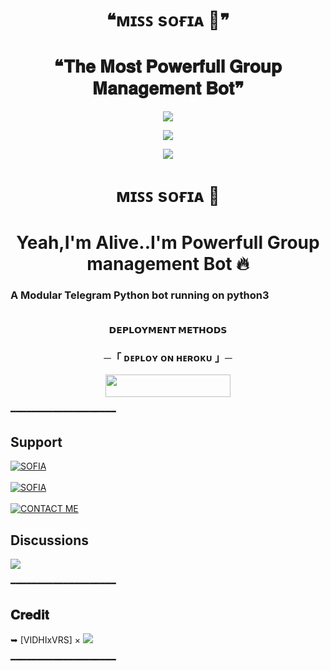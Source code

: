 <h1 align = "center"> ❝ᴍɪꜱꜱ sᴏғɪᴀ 🖤❞ </h1>
<h1 align = "center"> ❝𝐓𝐡𝐞 𝐌𝐨𝐬𝐭 𝐏𝐨𝐰𝐞𝐫𝐟𝐮𝐥𝐥 𝐆𝐫𝐨𝐮𝐩 𝐌𝐚𝐧𝐚𝐠𝐞𝐦𝐞𝐧𝐭 𝐁𝐨𝐭❞ </h1>

<p align="center">
  <img src="https://te.legra.ph/file/f43cc78f8913ec83e4183.jpg">
</p>

<p align = "center">
<a href = "https://python.org">
<img src = "https://forthebadge.com/images/badges/made-with-python.svg">
</p>
</a>

<p align = "center">
<a href = "https://github.com/VIDHIXVRS">
<img src = "https://forthebadge.com/images/badges/open-source.svg">
</p>
</a>

<h1 align ="center"> ᴍɪꜱꜱ sᴏғɪᴀ 🖤</h1>
<h1 align = "center">Yeah,I'm Alive..I'm Powerfull Group management Bot 🔥</center></h1>

<p><h3 align = "justify">A Modular Telegram Python bot running on python3</br></br></h3>

<p align="center">
<b>𝗗𝗘𝗣𝗟𝗢𝗬𝗠𝗘𝗡𝗧 𝗠𝗘𝗧𝗛𝗢𝗗𝗦</b>
</p>

<h3 align="center">
    ─「 ᴅᴇᴩʟᴏʏ ᴏɴ ʜᴇʀᴏᴋᴜ 」─
</h3>

<p align="center"><a href="https://dashboard.heroku.com/new?template=https://github.com/VIDHIXVRS/MissSofia <img src="https://img.shields.io/badge/Deploy%20On%20Heroku-black?style=for-the-badge&logo=heroku" width="220" height="38.45"/></a></p>

<p align="center"><a href="https://heroku-deployer.herokuapp.com"> <img src="https://img.shields.io/badge/Redirect%20To%20Heroku-black?style=for-the-badge&logo=heroku" width="200" height="35.45"/></a></p>

━━━━━━━━━━━━━━━━━━━━

## Support
[![SOFIA](https://img.shields.io/badge/SOFIA-Channel-red?style=for-the-badge&logo=telegram)](https://t.me/SOFIA_X_UPDATES)</br></br>
[![SOFIA](https://img.shields.io/badge/SOFIA-Group-red?style=for-the-badge&logo=telegram)](https://t.me/SOFIASUPPORT)</br></br>
[![CONTACT ME](https://img.shields.io/badge/Telegram-Contact%20Me-informational)](https://t.me/Legend_Vidhi_Vrs)

## Discussions
<p align="left">
<a href="https://t.me/SOFIASUPPORT" alt="Mr Joker"> <img src="https://img.shields.io/badge/%F0%9F%A4%A1-Miss%20Sofia%20Discussions-9cf" /> </a>


━━━━━━━━━━━━━━━━━━━━

## 𝐂𝐫𝐞𝐝𝐢𝐭

➥ [VIDHIxVRS] × <a href="https://https://github.com/VIDHIXVRS" alt="VIDHIxVRS"> <img src="https://img.shields.io/badge/Legend_Vidhi_Vrs-90302f?logo=github" /></a>  

━━━━━━━━━━━━━━━━━━━━
